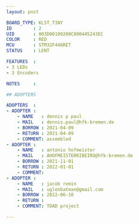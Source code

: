 ```yaml
---
layout: post

BOARD_TYPE: KLST_TINY
ID        : 2
UID       : 003D00100200C000445243EC
COLOR     : RED
MCU       : STM32F446RET
STATUS    : LENT

FEATURES  :
- 3 LEDs
- 3 Encoders

NOTES     :

## ADOPTERS

ADOPTERS  :
- ADOPTER :
    - NAME   : dennis p paul
    - MAIL   : dennis.paul@hfk-bremen.de
    - BORROW : 2021-04-09
    - RETURN : 2021-04-09
    - COMMENT: assembled
- ADOPTER :
    - NAME   : antonio hofmeister
    - MAIL   : AHOFMEISTERRIBEIRO@hfk-bremen.de
    - BORROW : 2021-11-01
    - RETURN : 2022-01-01
    - COMMENT: 
- ADOPTER :
    - NAME   : jacob remin
    - MAIL   : uglenbatman@gmail.com
    - BORROW : 2022-06-10
    - RETURN : 
    - COMMENT: TOAD project

---
```

